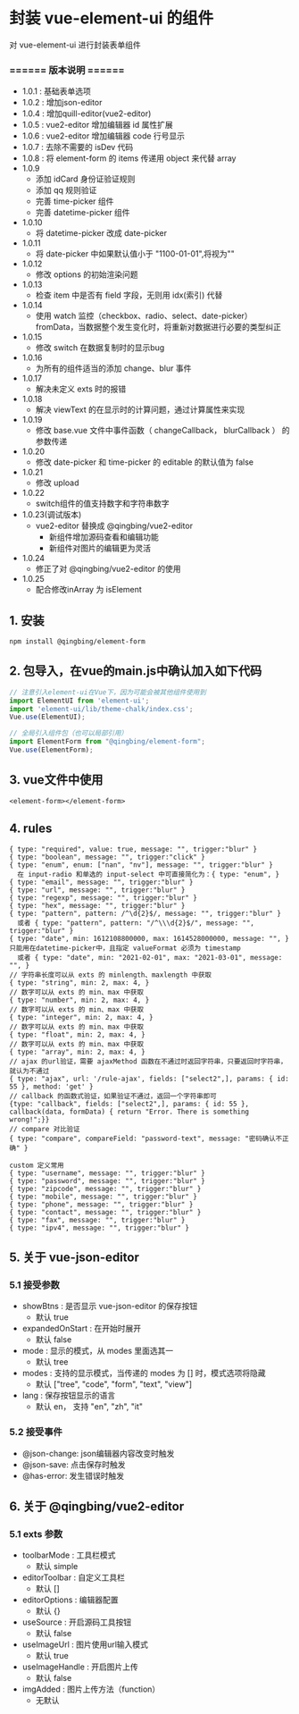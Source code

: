# 封装 vue-element-ui 的组件
对 vue-element-ui 进行封装表单组件

### ====== 版本说明 ======
- 1.0.1 : 基础表单选项
- 1.0.2 : 增加json-editor
- 1.0.4 : 增加quill-editor(vue2-editor)
- 1.0.5 : vue2-editor 增加编辑器 id 属性扩展
- 1.0.6 : vue2-editor 增加编辑器 code 行号显示
- 1.0.7 : 去除不需要的 isDev 代码
- 1.0.8 : 将 element-form 的 items 传递用 object 来代替 array
- 1.0.9
  - 添加 idCard 身份证验证规则
  - 添加 qq 规则验证
  - 完善 time-picker 组件
  - 完善 datetime-picker 组件
- 1.0.10
  - 将 datetime-picker 改成 date-picker
- 1.0.11
  - 将 date-picker 中如果默认值小于 "1100-01-01",将视为""
- 1.0.12
  - 修改 options 的初始渲染问题
- 1.0.13
  - 检查 item 中是否有 field 字段，无则用 idx(索引) 代替 
- 1.0.14
  - 使用 watch 监控（checkbox、radio、select、date-picker） fromData，当数据整个发生变化时，将重新对数据进行必要的类型纠正
- 1.0.15
  - 修改 switch 在数据复制时的显示bug
- 1.0.16
  - 为所有的组件适当的添加 change、blur 事件
- 1.0.17
  - 解决未定义 exts 时的报错
- 1.0.18
  - 解决 viewText 的在显示时的计算问题，通过计算属性来实现
- 1.0.19
  - 修改 base.vue 文件中事件函数（ changeCallback， blurCallback ） 的参数传递
- 1.0.20
  - 修改 date-picker 和 time-picker 的 editable 的默认值为 false
- 1.0.21
  - 修改 upload
- 1.0.22
  - switch组件的值支持数字和字符串数字
- 1.0.23(调试版本)
  - vue2-editor 替换成 @qingbing/vue2-editor
    - 新组件增加源码查看和编辑功能
    - 新组件对图片的编辑更为灵活
- 1.0.24
  - 修正了对 @qingbing/vue2-editor 的使用
- 1.0.25
  - 配合修改inArray 为 isElement

## 1. 安装
```
npm install @qingbing/element-form
```

## 2. 包导入，在vue的main.js中确认加入如下代码
```js
// 注意引入element-ui在Vue下，因为可能会被其他组件使用到
import ElementUI from 'element-ui';
import 'element-ui/lib/theme-chalk/index.css';
Vue.use(ElementUI);

// 全局引入组件包（也可以局部引用）
import ElementForm from "@qingbing/element-form";
Vue.use(ElementForm);
```

## 3. vue文件中使用
```
<element-form></element-form>
```

## 4. rules
```
{ type: "required", value: true, message: "", trigger:"blur" }
{ type: "boolean", message: "", trigger:"click" }
{ type: "enum", enum: ["nan", "nv"], message: "", trigger:"blur" }
  在 input-radio 和单选的 input-select 中可直接简化为：{ type: "enum", }
{ type: "email", message: "", trigger:"blur" }
{ type: "url", message: "", trigger:"blur" }
{ type: "regexp", message: "", trigger:"blur" }
{ type: "hex", message: "", trigger:"blur" }
{ type: "pattern", pattern: /^\d{2}$/, message: "", trigger:"blur" }
  或者 { type: "pattern", pattern: "/^\\\d{2}$/", message: "", trigger:"blur" }
{ type: "date", min: 1612108800000, max: 1614528000000, message: "", } 只能用在datetime-picker中，且指定 valueFormat 必须为 timestamp
  或者 { type: "date", min: "2021-02-01", max: "2021-03-01", message: "", }
// 字符串长度可以从 exts 的 minlength、maxlength 中获取
{ type: "string", min: 2, max: 4, }
// 数字可以从 exts 的 min、max 中获取
{ type: "number", min: 2, max: 4, }
// 数字可以从 exts 的 min、max 中获取
{ type: "integer", min: 2, max: 4, }
// 数字可以从 exts 的 min、max 中获取
{ type: "float", min: 2, max: 4, }
// 数字可以从 exts 的 min、max 中获取
{ type: "array", min: 2, max: 4, }
// ajax 的url验证，需要 ajaxMethod 函数在不通过时返回字符串，只要返回时字符串，就认为不通过
{ type: "ajax", url: '/rule-ajax', fields: ["select2",], params: { id: 55 }, method: 'get' }
// callback 的函数式验证，如果验证不通过，返回一个字符串即可
{type: "callback", fields: ["select2",], params: { id: 55 }, callback(data, formData) { return "Error. There is something wrong!";}}
// compare 对比验证
{ type: "compare", compareField: "password-text", message: "密码确认不正确" }

custom 定义常用
{ type: "username", message: "", trigger:"blur" }
{ type: "password", message: "", trigger:"blur" }
{ type: "zipcode", message: "", trigger:"blur" }
{ type: "mobile", message: "", trigger:"blur" }
{ type: "phone", message: "", trigger:"blur" }
{ type: "contact", message: "", trigger:"blur" }
{ type: "fax", message: "", trigger:"blur" }
{ type: "ipv4", message: "", trigger:"blur" }
```

## 5. 关于 vue-json-editor
### 5.1 接受参数
- showBtns : 是否显示 vue-json-editor 的保存按钮
  - 默认 true
- expandedOnStart : 在开始时展开
  - 默认 false
- mode : 显示的模式，从 modes 里面选其一
  - 默认 tree
- modes : 支持的显示模式，当传递的 modes 为 [] 时，模式选项将隐藏
  - 默认 ["tree", "code", "form", "text", "view"]
- lang : 保存按钮显示的语言
  - 默认 en， 支持 "en", "zh", "it"

### 5.2 接受事件
- @json-change: json编辑器内容改变时触发
- @json-save: 点击保存时触发
- @has-error: 发生错误时触发


## 6. 关于 @qingbing/vue2-editor
### 5.1 exts 参数
- toolbarMode : 工具栏模式
  - 默认 simple
- editorToolbar : 自定义工具栏
  - 默认 []
- editorOptions : 编辑器配置
  - 默认 {}
- useSource : 开启源码工具按钮
  - 默认 false
- useImageUrl : 图片使用url输入模式
  - 默认 true
- useImageHandle : 开启图片上传
  - 默认 false
- imgAdded : 图片上传方法（function）
  - 无默认

